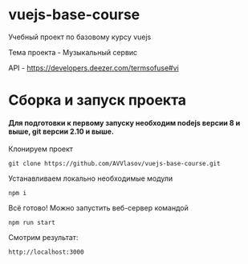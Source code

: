 # vuejs-base-course
Учебный проект по базовому курсу vuejs

Тема проекта - Музыкальный сервис

API - https://developers.deezer.com/termsofuse#vi

# Сборка и запуск проекта

#### Для подготовки к первому запуску необходим nodejs версии 8 и выше, git версии 2.10 и выше.

Клонируем проект
```
git clone https://github.com/AVVlasov/vuejs-base-course.git
```
Устанавливаем локально необходимые модули
```
npm i
```
Всё готово! Можно запустить веб-сервер командой
```
npm run start
```
Смотрим результат:
```
http://localhost:3000
```